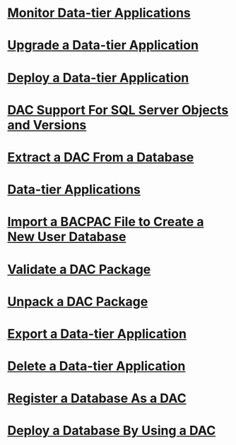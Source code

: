 # [Monitor Data-tier Applications](monitor-data-tier-applications.md)
# [Upgrade a Data-tier Application](upgrade-a-data-tier-application.md)
# [Deploy a Data-tier Application](deploy-a-data-tier-application.md)
# [DAC Support For SQL Server Objects and Versions](dac-support-for-sql-server-objects-and-versions.md)
# [Extract a DAC From a Database](extract-a-dac-from-a-database.md)
# [Data-tier Applications](data-tier-applications.md)
# [Import a BACPAC File to Create a New User Database](import-a-bacpac-file-to-create-a-new-user-database.md)
# [Validate a DAC Package](validate-a-dac-package.md)
# [Unpack a DAC Package](unpack-a-dac-package.md)
# [Export a Data-tier Application](export-a-data-tier-application.md)
# [Delete a Data-tier Application](delete-a-data-tier-application.md)
# [Register a Database As a DAC](register-a-database-as-a-dac.md)
# [Deploy a Database By Using a DAC](deploy-a-database-by-using-a-dac.md)
